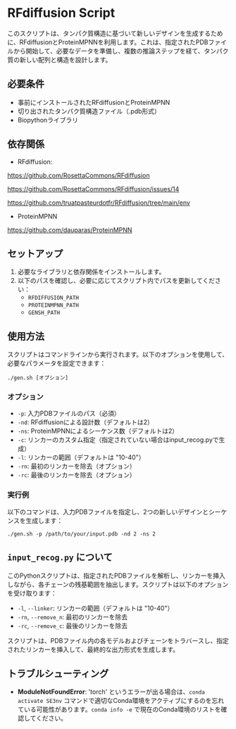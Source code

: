 # RFdiffusion Script

このスクリプトは、タンパク質構造に基づいて新しいデザインを生成するために、RFdiffusionとProteinMPNNを利用します。これは、指定されたPDBファイルから開始して、必要なデータを準備し、複数の推論ステップを経て、タンパク質の新しい配列と構造を設計します。

## 必要条件

- 事前にインストールされたRFdiffusionとProteinMPNN
- 切り出されたタンパク質構造ファイル（.pdb形式）
- Biopythonライブラリ


## 依存関係

- RFdiffusion: 

https://github.com/RosettaCommons/RFdiffusion

https://github.com/RosettaCommons/RFdiffusion/issues/14

https://github.com/truatpasteurdotfr/RFdiffusion/tree/main/env

- ProteinMPNN

https://github.com/dauparas/ProteinMPNN

## セットアップ

1. 必要なライブラリと依存関係をインストールします。
2. 以下のパスを確認し、必要に応じてスクリプト内でパスを更新してください：
   - `RFDIFFUSION_PATH`
   - `PROTEINMPNN_PATH`
   - `GENSH_PATH`

## 使用方法

スクリプトはコマンドラインから実行されます。以下のオプションを使用して、必要なパラメータを設定できます：

```
./gen.sh [オプション]
```

### オプション

- `-p`: 入力PDBファイルのパス（必須）
- `-nd`: RFdiffusionによる設計数（デフォルトは2）
- `-ns`: ProteinMPNNによるシーケンス数（デフォルトは2）
- `-c`: リンカーのカスタム指定（指定されていない場合はinput_recog.pyで生成）
- `-l`: リンカーの範囲（デフォルトは "10-40"）
- `-rn`: 最初のリンカーを除去（オプション）
- `-rc`: 最後のリンカーを除去（オプション）

### 実行例

以下のコマンドは、入力PDBファイルを指定し、2つの新しいデザインとシーケンスを生成します：

```
./gen.sh -p /path/to/your/input.pdb -nd 2 -ns 2
```

## `input_recog.py` について

このPythonスクリプトは、指定されたPDBファイルを解析し、リンカーを挿入しながら、各チェーンの残基範囲を抽出します。スクリプトは以下のオプションを受け取ります：

- `-l`, `--linker`: リンカーの範囲（デフォルトは "10-40"）
- `-rn`, `--remove_n`: 最初のリンカーを除去
- `-rc`, `--remove_c`: 最後のリンカーを除去

スクリプトは、PDBファイル内の各モデルおよびチェーンをトラバースし、指定されたリンカーを挿入して、最終的な出力形式を生成します。

## トラブルシューティング

- **ModuleNotFoundError**: 'torch' というエラーが出る場合は、`conda activate SE3nv` コマンドで適切なConda環境をアクティブにするのを忘れている可能性があります。`conda info -e` で現在のConda環境のリストを確認してください。



